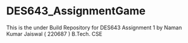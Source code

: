 # DES643_AssignmentGame
This is the under Build Repository for DES643 Assignment 1 by Naman Kumar Jaiswal ( 220687 ) B.Tech. CSE
